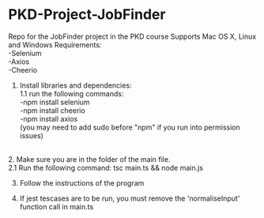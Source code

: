 # PKD-Project-JobFinder
Repo for the JobFinder project in the PKD course
Supports Mac OS X, Linux and Windows
Requirements:<br/>
-Selenium<br/>
-Axios<br/>
-Cheerio<br/>


1. Install libraries and dependencies:<br/>
1.1 run the following commands:<br/>
    -npm install selenium<br/>
    -npm install cheerio<br/>
    -npm install axios<br/>
    (you may need to add sudo before "npm" if you run into permission issues)<br/>
<br/>
2. Make sure you are in the folder of the main file.<br/>
2.1 Run the following command:
   tsc main.ts && node main.js<br/>

3. Follow the instructions of the program<br/>

4. If jest tescases are to be run, you must remove the 'normaliseInput' function call in main.ts
